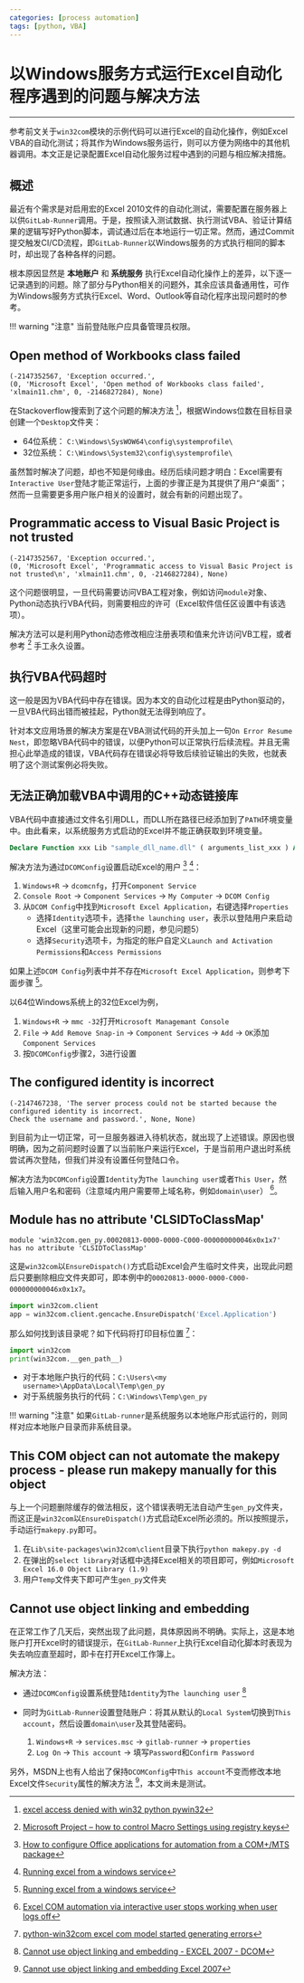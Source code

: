 ```yaml
---
categories: [process automation]
tags: [python, VBA]
---
```


# 以Windows服务方式运行Excel自动化程序遇到的问题与解决方法


---

参考前文关于`win32com`模块的示例代码可以进行Excel的自动化操作，例如Excel VBA的自动化测试；将其作为Windows服务运行，则可以方便为网络中的其他机器调用。本文正是记录配置Excel自动化服务过程中遇到的问题与相应解决措施。

## 概述

最近有个需求是对启用宏的Excel 2010文件的自动化测试，需要配置在服务器上以供`GitLab-Runner`调用。于是，按照读入测试数据、执行测试VBA、验证计算结果的逻辑写好Python脚本，调试通过后在本地运行一切正常。然而，通过Commit提交触发CI/CD流程，即`GitLab-Runner`以Windows服务的方式执行相同的脚本时，却出现了各种各样的问题。

根本原因显然是 **本地账户** 和 **系统服务** 执行Excel自动化操作上的差异，以下逐一记录遇到的问题。除了部分与Python相关的问题外，其余应该具备通用性，可作为Windows服务方式执行Excel、Word、Outlook等自动化程序出现问题时的参考。

!!! warning "注意"
    当前登陆账户应具备管理员权限。


## Open method of Workbooks class failed

```
(-2147352567, 'Exception occurred.', 
(0, 'Microsoft Excel', 'Open method of Workbooks class failed', 'xlmain11.chm', 0, -2146827284), None)
```

在Stackoverflow搜索到了这个问题的解决方法 [^1]，根据Windows位数在目标目录创建一个`Desktop`文件夹：

- 64位系统： `C:\Windows\SysWOW64\config\systemprofile\`
- 32位系统： `C:\Windows\System32\config\systemprofile\`

虽然暂时解决了问题，却也不知是何缘由。经历后续问题才明白：Excel需要有`Interactive User`登陆才能正常运行，上面的步骤正是为其提供了用户“桌面”；然而一旦需要更多用户账户相关的设置时，就会有新的问题出现了。


## Programmatic access to Visual Basic Project is not trusted

```
(-2147352567, 'Exception occurred.', 
(0, 'Microsoft Excel', 'Programmatic access to Visual Basic Project is not trusted\n', 'xlmain11.chm', 0, -2146827284), None)
```

这个问题很明显，一旦代码需要访问VBA工程对象，例如访问`module`对象、Python动态执行VBA代码，则需要相应的许可（Excel软件信任区设置中有该选项）。

解决方法可以是利用Python动态修改相应注册表项和值来允许访问VB工程，或者参考 [^2] 手工永久设置。


## 执行VBA代码超时

这一般是因为VBA代码中存在错误。因为本文的自动化过程是由Python驱动的，一旦VBA代码出错而被挂起，Python就无法得到响应了。

针对本文应用场景的解决方案是在VBA测试代码的开头加上一句`On Error Resume Nest`，即忽略VBA代码中的错误，以便Python可以正常执行后续流程。并且无需担心此举造成的错误，VBA代码存在错误必将导致后续验证输出的失败，也就表明了这个测试案例必将失败。


## 无法正确加载VBA中调用的C++动态链接库

VBA代码中直接通过文件名引用DLL，而DLL所在路径已经添加到了`PATH`环境变量中。由此看来，以系统服务方式启动的Excel并不能正确获取到环境变量。

```vb
Declare Function xxx Lib "sample_dll_name.dll" ( arguments_list_xxx ) As xxx
```

解决方法为通过`DCOMConfig`设置启动Excel的用户 [^3] [^4]：

1. `Windows+R` -> `dcomcnfg`，打开`Component Service`
2. `Console Root` -> `Component Services` -> `My Computer` -> `DCOM Config`
3. 从`DCOM Config`中找到`Microsoft Excel Application`，右键选择`Properties`
    - 选择`Identity`选项卡，选择`the launching user`，表示以登陆用户来启动Excel（这里可能会出现新的问题，参见问题5）
    - 选择`Security`选项卡，为指定的账户自定义`Launch and Activation Permissions`和`Access Permissions`

如果上述`DCOM Config`列表中并不存在`Microsoft Excel Application`，则参考下面步骤 [^4]。

以64位Windows系统上的32位Excel为例，

1. `Windows+R` -> `mmc -32`打开`Microsoft Managemant Console`
2. `File` -> `Add Remove Snap-in` -> `Component Services` -> `Add` -> `OK`添加`Component Services`
3. 按`DCOMConfig`步骤2，3进行设置


## The configured identity is incorrect

```
(-2147467238, 'The server process could not be started because the configured identity is incorrect. 
Check the username and password.', None, None)
```

到目前为止一切正常，可一旦服务器进入待机状态，就出现了上述错误。原因也很明确，因为之前问题时设置了以当前账户来运行Excel，于是当前用户退出时系统尝试再次登陆，但我们并没有设置任何登陆口令。

解决方法为`DCOMConfig`设置`Identity`为`The launching user`或者`This User`，然后输入用户名和密码（注意域内用户需要带上域名称，例如`domain\user`） [^5]。


## Module has no attribute 'CLSIDToClassMap'

```
module 'win32com.gen_py.00020813-0000-0000-C000-000000000046x0x1x7' has no attribute 'CLSIDToClassMap'
```

这是`win32com`以`EnsureDispatch()`方式启动Excel会产生临时文件夹，出现此问题后只要删除相应文件夹即可，即本例中的`00020813-0000-0000-C000-000000000046x0x1x7`。

```python
import win32com.client    
app = win32com.client.gencache.EnsureDispatch('Excel.Application')
```

那么如何找到该目录呢？如下代码将打印目标位置 [^6]：

```python
import win32com
print(win32com.__gen_path__)
```

- 对于本地账户执行的代码：`C:\Users\<my username>\AppData\Local\Temp\gen_py`
- 对于系统服务执行的代码：`C:\Windows\Temp\gen_py`

!!! warning "注意"
    如果`GitLab-runner`是系统服务以本地账户形式运行的，则同样对应本地账户目录而非系统目录。


## This COM object can not automate the makepy process - please run makepy manually for this object

与上一个问题删除缓存的做法相反，这个错误表明无法自动产生`gen_py`文件夹，而这正是`win32com`以`EnsureDispatch()`方式启动Excel所必须的。所以按照提示，手动运行`makepy.py`即可。

1. 在`Lib\site-packages\win32com\client`目录下执行`python makepy.py -d`
2. 在弹出的`select library`对话框中选择Excel相关的项目即可，例如`Microsoft Excel 16.0 Object Library (1.9)`
3. 用户`Temp`文件夹下即可产生`gen_py`文件夹

## Cannot use object linking and embedding

在正常工作了几天后，突然出现了此问题，具体原因尚不明确。实际上，这是本地账户打开Excel时的错误提示，在`GitLab-Runner`上执行Excel自动化脚本时表现为失去响应直至超时，即卡在打开Excel工作簿上。

解决方法：

- 通过`DCOMConfig`设置系统登陆`Identity`为`The launching user` [^7]

- 同时为`GitLab-Runner`设置登陆账户：将其从默认的`Local System`切换到`This account`，然后设置`domain\user`及其登陆密码。

    1. `Windows+R` -> `services.msc` -> `gitlab-runner` -> `properties`
    2. `Log On` -> `This account` -> 填写`Password`和`Confirm Password`


另外，MSDN上也有人给出了保持`DCOMConfig`中`This account`不变而修改本地Excel文件`Security`属性的解决方法 [^8]，本文尚未是测试。


[^1]: [excel access denied with win32 python pywin32](https://stackoverflow.com/questions/17177612/excel-access-denied-with-win32-python-pywin32?answertab=votes#tab-top)
[^2]: [Microsoft Project – how to control Macro Settings using registry keys](https://blogs.technet.microsoft.com/diana_tudor/2014/12/02/microsoft-project-how-to-control-macro-settings-using-registry-keys/)
[^3]: [How to configure Office applications for automation from a COM+/MTS package](https://theether.net/download/Microsoft/kb/288368.html)
[^4]: [Running excel from a windows service](https://bharathkumaran.wordpress.com/2011/10/25/running-excel-from-a-windows-service/)
[^5]: [Excel COM automation via interactive user stops working when user logs off](https://stackoverflow.com/questions/4234615/excel-com-automation-via-interactive-user-stops-working-when-user-logs-off)
[^6]: [python-win32com excel com model started generating errors](https://stackoverflow.com/questions/52889704/python-win32com-excel-com-model-started-generating-errors)
[^7]: [Cannot use object linking and embedding - EXCEL 2007 - DCOM](https://social.msdn.microsoft.com/Forums/en-us/9d38aad5-4a61-4edc-9645-c76610756940/cannot-use-object-linking-and-embedding-excel-2007-dcom?forum=innovateonoffice)
[^8]: [Cannot use object linking and embedding Excel 2007](https://social.msdn.microsoft.com/Forums/en-US/251a6e4a-e4ef-45a6-8b73-91dc4620eedf/cannot-use-object-linking-and-embedding-excel-2007?forum=exceldev)
